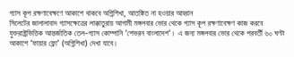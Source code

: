 গ্যাস কূপ রক্ষণাবেক্ষণে আকাশে থাকবে অগ্নিশিখা, আতঙ্কিত না হওয়ার আহ্বান  
সিলেটের জালালাবাদ গ্যাসক্ষেত্রের লাক্কাতুরায় আগামী মঙ্গলবার ভোর থেকে গ্যাস কূপ রক্ষণাবেক্ষণ কাজ করবে যুক্তরাষ্ট্রভিত্তিক আন্তর্জাতিক তেল-গ্যাস কোম্পানি ‘শেভরন বাংলাদেশ’। এ জন্য মঙ্গলবার ভোর থেকে পরবর্তী ৬০ ঘণ্টা আকাশে ‘ফায়ার ফ্লো’ (অগ্নিশিখা) দেখা যাবে।
